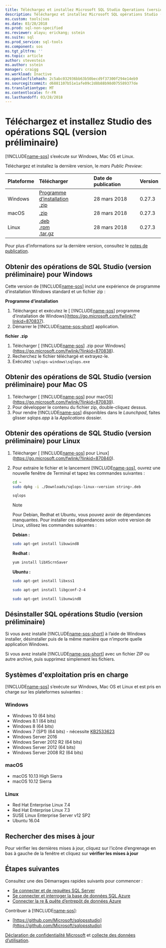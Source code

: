 ```yaml
---
title: Téléchargez et installez Microsoft SQL Studio Operations (version préliminaire) | Documents Microsoft
description: Téléchargez et installez Microsoft SQL opérations Studio (version préliminaire) pour Windows, Mac OS ou Linux
ms.custom: tools|sos
ms.date: 03/28/2018
ms.prod: sql-non-specified
ms.reviewer: alayu; erickang; sstein
ms.suite: sql
ms.prod_service: sql-tools
ms.component: sos
ms.tgt_pltfrm: ''
ms.topic: article
author: stevestein
ms.author: sstein
manager: craigg
ms.workload: Inactive
ms.openlocfilehash: 2c5abc032936bb63b50becd9f37300f294e14eb9
ms.sourcegitcommit: d6881107b51e1afe09c2d8b88b98d075589377de
ms.translationtype: MT
ms.contentlocale: fr-FR
ms.lasthandoff: 03/28/2018
---
```

# <a name="download-and-install-sql-operations-studio-preview"></a>Téléchargez et installez Studio des opérations SQL (version préliminaire)

[!INCLUDE[name-sos](../includes/name-sos.md)] s’exécute sur Windows, Mac OS et Linux.

Téléchargez et installez la dernière version, le *mars Public Preview*:

|Plateforme|Télécharger|Date de publication| Version |
|:---|:---|:---|:---|
|Windows|[Programme d’installation](https://go.microsoft.com/fwlink/?linkid=870837)<br>[.zip](https://go.microsoft.com/fwlink/?linkid=870838)|28 mars 2018 |0.27.3|
|macOS|[.zip](https://go.microsoft.com/fwlink/?linkid=870839)|28 mars 2018 |0.27.3|
|Linux|[.deb](https://go.microsoft.com/fwlink/?linkid=870842)<br>[.rpm](https://go.microsoft.com/fwlink/?linkid=870841)<br>[.tar.gz](https://go.microsoft.com/fwlink/?linkid=870840)|28 mars 2018 |0.27.3|

Pour plus d’informations sur la dernière version, consultez le [notes de publication](release-notes.md).

## <a name="get-sql-operations-studio-preview-for-windows"></a>Obtenir des opérations de SQL Studio (version préliminaire) pour Windows

Cette version de [!INCLUDE[name-sos](../includes/name-sos-short.md)] inclut une expérience de programme d’installation Windows standard et un fichier zip : 

**Programme d’installation**

1. Téléchargez et exécutez le [ [!INCLUDE[name-sos](../includes/name-sos-short.md)] programme d’installation de Windows](https://go.microsoft.com/fwlink/?linkid=870837).
1. Démarrer le [!INCLUDE[name-sos-short](../includes/name-sos-short.md)] application.


**fichier .zip**

1. Télécharger [ [!INCLUDE[name-sos](../includes/name-sos-short.md)] .zip pour Windows](https://go.microsoft.com/fwlink/?linkid=870838).
2. Recherchez le fichier téléchargé et extrayez-le.
3. Exécutez `\sqlops-windows\sqlops.exe`


## <a name="get-sql-operations-studio-preview-for-macos"></a>Obtenir des opérations de SQL Studio (version préliminaire) pour Mac OS

1. Télécharger [ [!INCLUDE[name-sos](../includes/name-sos-short.md)] pour macOS](https://go.microsoft.com/fwlink/?linkid=870839).
2. Pour développer le contenu du fichier zip, double-cliquez dessus.
3. Pour rendre [!INCLUDE[name-sos](../includes/name-sos-short.md)] disponibles dans le *Launchpad*, faites glisser *sqlops.app* à la *Applications* dossier.


## <a name="get-sql-operations-studio-preview-for-linux"></a>Obtenir des opérations de SQL Studio (version préliminaire) pour Linux

1. Télécharger [ [!INCLUDE[name-sos](../includes/name-sos-short.md)] pour Linux](https://go.microsoft.com/fwlink/?linkid=870840).
1. Pour extraire le fichier et le lancement [!INCLUDE[name-sos](../includes/name-sos-short.md)], ouvrez une nouvelle fenêtre de Terminal et tapez les commandes suivantes :

   ```bash
   cd ~
   sudo dpkg -i ./Downloads/sqlops-linux-<version string>.deb

   sqlops
   ```

   > [!NOTE]
   > Pour Debian, Redhat et Ubuntu, vous pouvez avoir de dépendances manquantes. Pour installer ces dépendances selon votre version de Linux, utilisez les commandes suivantes :
   

   **Debian :** 
   ```bash
   sudo apt-get install libuwind8
   ```

   **Redhat :** 
   ```bash
   yum install libXScrnSaver
   ```

   **Ubuntu :** 
   ```bash
   sudo apt-get install libxss1

   sudo apt-get install libgconf-2-4

   sudo apt-get install libunwind8
   ```


## <a name="uninstall-sql-operations-studio-preview"></a>Désinstaller SQL opérations Studio (version préliminaire)

Si vous avez installé [!INCLUDE[name-sos-short](../includes/name-sos-short.md)] à l’aide de Windows installer, désinstaller puis de la même manière que n’importe quelle application Windows.

Si vous avez installé [!INCLUDE[name-sos-short](../includes/name-sos-short.md)] avec un fichier ZIP ou autre archive, puis supprimez simplement les fichiers.

## <a name="supported-operating-systems"></a>Systèmes d'exploitation pris en charge

[!INCLUDE[name-sos](../includes/name-sos-short.md)] s’exécute sur Windows, Mac OS et Linux et est pris en charge sur les plateformes suivantes :

### <a name="windows"></a>Windows
- Windows 10 (64 bits)
- Windows 8.1 (64 bits)
- Windows 8 (64 bits)
- Windows 7 (SP1) (64 bits) - nécessite [KB2533623](https://www.microsoft.com/en-us/download/details.aspx?id=26767)
- Windows Server 2016
- Windows Server 2012 R2 (64 bits)
- Windows Server 2012 (64 bits)
- Windows Server 2008 R2 (64 bits)

### <a name="macos"></a>macOS
- macOS 10.13 High Sierra
- macOS 10.12 Sierra

### <a name="linux"></a>Linux
- Red Hat Enterprise Linux 7.4
- Red Hat Enterprise Linux 7.3
- SUSE Linux Enterprise Server v12 SP2
- Ubuntu 16.04

## <a name="check-for-updates"></a>Rechercher des mises à jour
Pour vérifier les dernières mises à jour, cliquez sur l’icône d’engrenage en bas à gauche de la fenêtre et cliquez sur **vérifier les mises à jour**

## <a name="next-steps"></a>Étapes suivantes

Consultez une des Démarrages rapides suivants pour commencer :
- [Se connecter et de requêtes SQL Server](quickstart-sql-server.md)
- [Se connecter et interroger la base de données SQL Azure](quickstart-sql-database.md)
- [Connecter la re & quête d’entrepôt de données Azure](quickstart-sql-dw.md)

Contribuer à [!INCLUDE[name-sos](../includes/name-sos-short.md)]:
- [https://github.com/Microsoft/sqlopsstudio](https://github.com/Microsoft/sqlopsstudio) 

[Déclaration de confidentialité Microsoft](https://go.microsoft.com/fwlink/?LinkId=521839) et [collecte des données d’utilisation](usage-data-collection.md).
